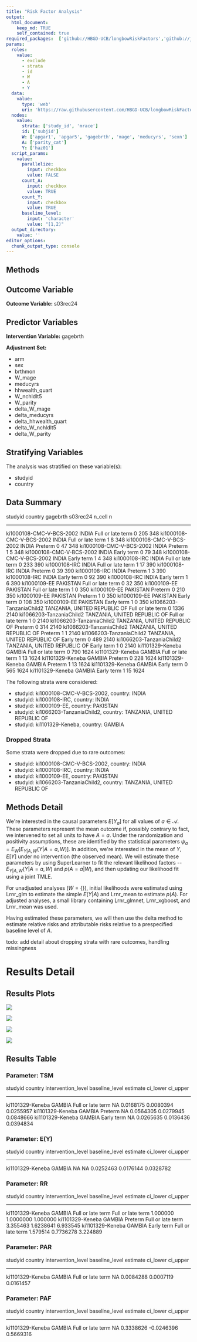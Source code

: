 ```yaml
---
title: "Risk Factor Analysis"
output: 
  html_document:
    keep_md: TRUE
    self_contained: true
required_packages:  ['github://HBGD-UCB/longbowRiskFactors','github://jeremyrcoyle/skimr@vector_types', 'github://tlverse/delayed']
params:
  roles:
    value:
      - exclude
      - strata
      - id
      - W
      - A
      - Y
  data: 
    value: 
      type: 'web'
      uri: 'https://raw.githubusercontent.com/HBGD-UCB/longbowRiskFactors/master/inst/sample_data/birthwt_data.rdata'
  nodes:
    value:
      strata: ['study_id', 'mrace']
      id: ['subjid']
      W: ['apgar1', 'apgar5', 'gagebrth', 'mage', 'meducyrs', 'sexn']
      A: ['parity_cat']
      Y: ['haz01']
  script_params:
    value:
      parallelize:
        input: checkbox
        value: FALSE
      count_A:
        input: checkbox
        value: TRUE
      count_Y:
        input: checkbox
        value: TRUE        
      baseline_level:
        input: 'character'
        value: "[1,2)"
  output_directory:
    value: ''
editor_options: 
  chunk_output_type: console
---
```








## Methods
## Outcome Variable

**Outcome Variable:** s03rec24

## Predictor Variables

**Intervention Variable:** gagebrth

**Adjustment Set:**

* arm
* sex
* brthmon
* W_mage
* meducyrs
* hhwealth_quart
* W_nchldlt5
* W_parity
* delta_W_mage
* delta_meducyrs
* delta_hhwealth_quart
* delta_W_nchldlt5
* delta_W_parity

## Stratifying Variables

The analysis was stratified on these variable(s):

* studyid
* country

## Data Summary

studyid                    country                        gagebrth             s03rec24   n_cell      n
-------------------------  -----------------------------  ------------------  ---------  -------  -----
ki1000108-CMC-V-BCS-2002   INDIA                          Full or late term           0      205    348
ki1000108-CMC-V-BCS-2002   INDIA                          Full or late term           1        8    348
ki1000108-CMC-V-BCS-2002   INDIA                          Preterm                     0       47    348
ki1000108-CMC-V-BCS-2002   INDIA                          Preterm                     1        5    348
ki1000108-CMC-V-BCS-2002   INDIA                          Early term                  0       79    348
ki1000108-CMC-V-BCS-2002   INDIA                          Early term                  1        4    348
ki1000108-IRC              INDIA                          Full or late term           0      233    390
ki1000108-IRC              INDIA                          Full or late term           1       17    390
ki1000108-IRC              INDIA                          Preterm                     0       39    390
ki1000108-IRC              INDIA                          Preterm                     1        3    390
ki1000108-IRC              INDIA                          Early term                  0       92    390
ki1000108-IRC              INDIA                          Early term                  1        6    390
ki1000109-EE               PAKISTAN                       Full or late term           0       32    350
ki1000109-EE               PAKISTAN                       Full or late term           1        0    350
ki1000109-EE               PAKISTAN                       Preterm                     0      210    350
ki1000109-EE               PAKISTAN                       Preterm                     1        0    350
ki1000109-EE               PAKISTAN                       Early term                  0      108    350
ki1000109-EE               PAKISTAN                       Early term                  1        0    350
ki1066203-TanzaniaChild2   TANZANIA, UNITED REPUBLIC OF   Full or late term           0     1336   2140
ki1066203-TanzaniaChild2   TANZANIA, UNITED REPUBLIC OF   Full or late term           1        0   2140
ki1066203-TanzaniaChild2   TANZANIA, UNITED REPUBLIC OF   Preterm                     0      314   2140
ki1066203-TanzaniaChild2   TANZANIA, UNITED REPUBLIC OF   Preterm                     1        1   2140
ki1066203-TanzaniaChild2   TANZANIA, UNITED REPUBLIC OF   Early term                  0      489   2140
ki1066203-TanzaniaChild2   TANZANIA, UNITED REPUBLIC OF   Early term                  1        0   2140
ki1101329-Keneba           GAMBIA                         Full or late term           0      790   1624
ki1101329-Keneba           GAMBIA                         Full or late term           1       13   1624
ki1101329-Keneba           GAMBIA                         Preterm                     0      228   1624
ki1101329-Keneba           GAMBIA                         Preterm                     1       13   1624
ki1101329-Keneba           GAMBIA                         Early term                  0      565   1624
ki1101329-Keneba           GAMBIA                         Early term                  1       15   1624


The following strata were considered:

* studyid: ki1000108-CMC-V-BCS-2002, country: INDIA
* studyid: ki1000108-IRC, country: INDIA
* studyid: ki1000109-EE, country: PAKISTAN
* studyid: ki1066203-TanzaniaChild2, country: TANZANIA, UNITED REPUBLIC OF
* studyid: ki1101329-Keneba, country: GAMBIA

### Dropped Strata

Some strata were dropped due to rare outcomes:

* studyid: ki1000108-CMC-V-BCS-2002, country: INDIA
* studyid: ki1000108-IRC, country: INDIA
* studyid: ki1000109-EE, country: PAKISTAN
* studyid: ki1066203-TanzaniaChild2, country: TANZANIA, UNITED REPUBLIC OF

## Methods Detail

We're interested in the causal parameters $E[Y_a]$ for all values of $a \in \mathcal{A}$. These parameters represent the mean outcome if, possibly contrary to fact, we intervened to set all units to have $A=a$. Under the randomization and positivity assumptions, these are identified by the statistical parameters $\psi_a=E_W[E_{Y|A,W}(Y|A=a,W)]$.  In addition, we're interested in the mean of $Y$, $E[Y]$ under no intervention (the observed mean). We will estimate these parameters by using SuperLearner to fit the relevant likelihood factors -- $E_{Y|A,W}(Y|A=a,W)$ and $p(A=a|W)$, and then updating our likelihood fit using a joint TMLE.

For unadjusted analyses ($W=\{\}$), initial likelihoods were estimated using Lrnr_glm to estimate the simple $E(Y|A)$ and Lrnr_mean to estimate $p(A)$. For adjusted analyses, a small library containing Lrnr_glmnet, Lrnr_xgboost, and Lrnr_mean was used.

Having estimated these parameters, we will then use the delta method to estimate relative risks and attributable risks relative to a prespecified baseline level of $A$.

todo: add detail about dropping strata with rare outcomes, handling missingness







# Results Detail

## Results Plots
![](/tmp/aa8be1eb-fb42-4437-b0d0-db3fc0c30185/REPORT_files/figure-html/plot_tsm-1.png)<!-- -->

![](/tmp/aa8be1eb-fb42-4437-b0d0-db3fc0c30185/REPORT_files/figure-html/plot_rr-1.png)<!-- -->



![](/tmp/aa8be1eb-fb42-4437-b0d0-db3fc0c30185/REPORT_files/figure-html/plot_paf-1.png)<!-- -->

![](/tmp/aa8be1eb-fb42-4437-b0d0-db3fc0c30185/REPORT_files/figure-html/plot_par-1.png)<!-- -->

## Results Table

### Parameter: TSM


studyid            country   intervention_level   baseline_level     estimate    ci_lower    ci_upper
-----------------  --------  -------------------  ---------------  ----------  ----------  ----------
ki1101329-Keneba   GAMBIA    Full or late term    NA                0.0168175   0.0080394   0.0255957
ki1101329-Keneba   GAMBIA    Preterm              NA                0.0564305   0.0279945   0.0848666
ki1101329-Keneba   GAMBIA    Early term           NA                0.0265635   0.0136436   0.0394834


### Parameter: E(Y)


studyid            country   intervention_level   baseline_level     estimate    ci_lower    ci_upper
-----------------  --------  -------------------  ---------------  ----------  ----------  ----------
ki1101329-Keneba   GAMBIA    NA                   NA                0.0252463   0.0176144   0.0328782


### Parameter: RR


studyid            country   intervention_level   baseline_level       estimate    ci_lower   ci_upper
-----------------  --------  -------------------  ------------------  ---------  ----------  ---------
ki1101329-Keneba   GAMBIA    Full or late term    Full or late term    1.000000   1.0000000   1.000000
ki1101329-Keneba   GAMBIA    Preterm              Full or late term    3.355463   1.6238641   6.933545
ki1101329-Keneba   GAMBIA    Early term           Full or late term    1.579514   0.7736278   3.224889


### Parameter: PAR


studyid            country   intervention_level   baseline_level     estimate    ci_lower    ci_upper
-----------------  --------  -------------------  ---------------  ----------  ----------  ----------
ki1101329-Keneba   GAMBIA    Full or late term    NA                0.0084288   0.0007119   0.0161457


### Parameter: PAF


studyid            country   intervention_level   baseline_level     estimate     ci_lower    ci_upper
-----------------  --------  -------------------  ---------------  ----------  -----------  ----------
ki1101329-Keneba   GAMBIA    Full or late term    NA                0.3338626   -0.0246396   0.5669316
